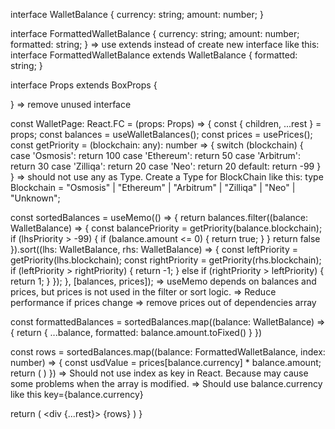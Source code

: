 
interface WalletBalance {
  currency: string;
  amount: number;
}

interface FormattedWalletBalance {
  currency: string;
  amount: number;
  formatted: string;
}
=> use extends instead of create new interface
like this: interface FormattedWalletBalance extends WalletBalance {
  formatted: string;
}

interface Props extends BoxProps {

}
=> remove unused interface

const WalletPage: React.FC<Props> = (props: Props) => {
  const { children, ...rest } = props;
  const balances = useWalletBalances();
  const prices = usePrices();
	const getPriority = (blockchain: any): number => {
	  switch (blockchain) {
	    case 'Osmosis':
	      return 100
	    case 'Ethereum':
	      return 50
	    case 'Arbitrum':
	      return 30
	    case 'Zilliqa':
	      return 20
	    case 'Neo':
	      return 20
	    default:
	      return -99
	  }
	}
  => should not use any as Type. Create a Type for BlockChain
  like this: type Blockchain = "Osmosis" | "Ethereum" | "Arbitrum" | "Zilliqa" | "Neo" | "Unknown";

  const sortedBalances = useMemo(() => {
    return balances.filter((balance: WalletBalance) => {
		  const balancePriority = getPriority(balance.blockchain);
		  if (lhsPriority > -99) {
		     if (balance.amount <= 0) {
		       return true;
		     }
		  }
		  return false
		}).sort((lhs: WalletBalance, rhs: WalletBalance) => {
			const leftPriority = getPriority(lhs.blockchain);
		  const rightPriority = getPriority(rhs.blockchain);
		  if (leftPriority > rightPriority) {
		    return -1;
		  } else if (rightPriority > leftPriority) {
		    return 1;
		  }
    });
  }, [balances, prices]);
  => useMemo depends on balances and prices, but prices is not used in the filter or sort logic. => Reduce performance if prices change => remove prices out of dependencies array

  const formattedBalances = sortedBalances.map((balance: WalletBalance) => {
    return {
      ...balance,
      formatted: balance.amount.toFixed()
    }
  })

  const rows = sortedBalances.map((balance: FormattedWalletBalance, index: number) => {
    const usdValue = prices[balance.currency] * balance.amount;
    return (
      <WalletRow 
        className={classes.row}
        key={index}
        amount={balance.amount}
        usdValue={usdValue}
        formattedAmount={balance.formatted}
      />
    )
  })
  => Should not use index as key in React. Because may cause some problems when the array is modified. => Should
  use balance.currency like this key={balance.currency}

  return (
    <div {...rest}>
      {rows}
    </div>
  )
}

